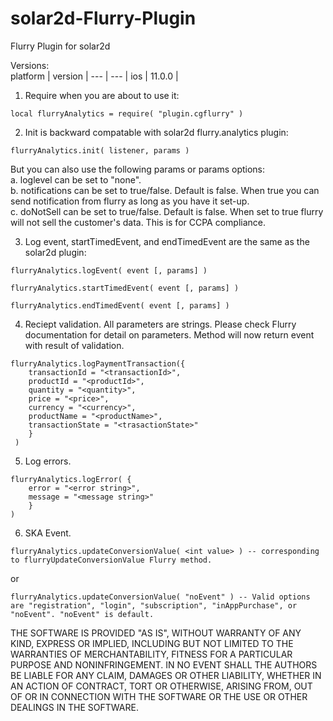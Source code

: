 # solar2d-Flurry-Plugin
Flurry Plugin for solar2d


Versions:  
platform | version | 
--- | --- |
ios | 11.0.0 |


1. Require when you are about to use it:  
```
local flurryAnalytics = require( "plugin.cgflurry" )
```  

2. Init is backward compatable with solar2d flurry.analytics plugin:  
```
flurryAnalytics.init( listener, params )
```  
But you can also use the following params or params options:  
    a. loglevel can be set to "none".  
    b. notifications can be set to true/false. Default is false. When true you can send notification from flurry as long as you have it set-up.  
    c. doNotSell can be set to true/false. Default is false. When set to true flurry will not sell the customer's data. This is for CCPA compliance.  

3. Log event, startTimedEvent, and endTimedEvent are the same as the solar2d plugin:  
```
flurryAnalytics.logEvent( event [, params] )
```  
```  
flurryAnalytics.startTimedEvent( event [, params] )
```  
```  
flurryAnalytics.endTimedEvent( event [, params] )
```  

4. Reciept validation. All parameters are strings. Please check Flurry documentation for detail on parameters. Method will now return event with result of validation.  
```
flurryAnalytics.logPaymentTransaction({ 
    transactionId = "<transactionId>",
    productId = "<productId>",
    quantity = "<quantity>",
    price = "<price>",
    currency = "<currency>",
    productName = "<productName>",
    transactionState = "<trasactionState>" 
    }
 )
```  

5. Log errors.  
```
flurryAnalytics.logError( {
    error = "<error string>",
    message = "<message string>"
    }
)
```  
6. SKA Event.
```
flurryAnalytics.updateConversionValue( <int value> ) -- corresponding to flurryUpdateConversionValue Flurry method.
```  
or
```
flurryAnalytics.updateConversionValue( "noEvent" ) -- Valid options are "registration", "login", "subscription", "inAppPurchase", or "noEvent". "noEvent" is default.
```

THE SOFTWARE IS PROVIDED "AS IS", WITHOUT WARRANTY OF ANY KIND, EXPRESS OR
IMPLIED, INCLUDING BUT NOT LIMITED TO THE WARRANTIES OF MERCHANTABILITY,
FITNESS FOR A PARTICULAR PURPOSE AND NONINFRINGEMENT. IN NO EVENT SHALL THE
AUTHORS BE LIABLE FOR ANY CLAIM, DAMAGES OR OTHER
LIABILITY, WHETHER IN AN ACTION OF CONTRACT, TORT OR OTHERWISE, ARISING FROM,
OUT OF OR IN CONNECTION WITH THE SOFTWARE OR THE USE OR OTHER DEALINGS IN THE
SOFTWARE.